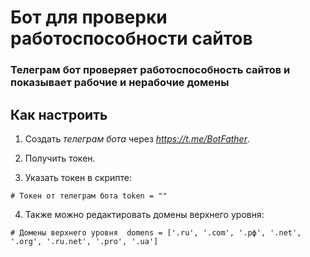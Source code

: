 # Бот для проверки работоспособности сайтов

### Телеграм бот проверяет работоспособность сайтов и показывает рабочие и нерабочие домены

## Как настроить

1. Cоздать *телеграм бота* через *https://t.me/BotFather*.

2. Получить токен.

3. Указать токен в скрипте:

`# Токен от телеграм бота
token = ""`

4. Также можно редактировать домены верхнего уровня:

`# Домены верхнего уровня 
domens = ['.ru', '.com', '.рф', '.net', '.org', '.ru.net', '.pro', '.ua']`